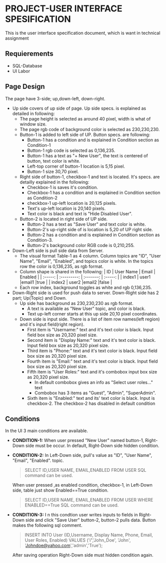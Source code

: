 # PROJECT-USER INTERFACE SPESIFICATION
This is the user interface specification document, which is want in technical assignment
## Requierements
* SQL-Database
* UI Labor

## Page Design
The page have 3-side; up,down-left, down-right.
* Up side covers of up side of page. Up side specs. is explained as detailed in following:
	*  The page height is selected as around 40 pixel, width is what of window size.
	 * The page rgb code of background color is selected as 230,230,230.
	 * Button-1 is added to left side of UP. Button specs. are following:
		 * Button-1 has a condition and is explained in Condition section as Condition-1
		 * Button-1 rgb code is selected as 0,136,235.
		 * Button-1 has a text as "+ New User", the text is centered of button, text color is white.
		 * Left-top corner of button-1 location is 5,15 pixel.
		 * Button-1 size 30,70 pixel.
	* Right side of button-1, checkbox-1 and text is located. It's specs. are detailly explained in the following:
		* Checkbox-1 is saves it's condition. 
		* Checkbox-1 has a condition and is explained in Condition section as Condition-2 
		* checkbox-1 up-left location is 20,125 pixels.
		* Text's up-left location is 20,140 pixels.
		* Text color is black and text is "Hide Disabled User".
	* Button-2 is located in right side of UP side.
		* Button-2 has a text as "Save User" and text color is white.
		* Button-2's up-right side of is location is 5,20 of UP right side.
		* Button-2 has a condition and is explained in Condition section as Condition-3.
		* Button-2's background color RGB code is 0,210,255.
* Down-Left side is pull side data from Server.
	* The visual format Table-1 as 4 column. Column topics are "ID", "User Name", "Email", "Enabled", and topics color is white. In the topics row the color is 0,136,235, as rgb format.
	* Column shape is shared in the following:
		| ID | User Name | Email | Enabled |
		| :-----: | :---------: | :-------: | :-----: |
		| index1 | user1 |email1 |true |
		| index2 | user2 |email2 |false |
	*	Each row index, background toggles as white and rgb 0,136,235.
*	Down-Right side is used for push data to server. Down-Right side has 2 part; Up(Topic) and Down.
	*	Up side has background as 230,230,230 as rgb format.
		*	A text is available as "New User" topic, and color is black.
		* Text up-left corner starts at this up side 20,10 pixel coordinates.
	* 	Down side is input side. There is a list of item row names(left region) and it's input field(right region). 
		* First item is "Username:" text and it's text color is black. Input field box size as 20,320 pixel size.
		* Second item is "Display Name:" text and it's text color is black. Input field box size as 20,320 pixel size.
		* Third item is "Phone:" text and it's text color is black. Input field box size as 20,320 pixel size.
		* Fourth item is "Email:" text and it's text color is black. Input field box size as 20,320 pixel size.
		* Fifth item is "User Roles:" text and it's combobox input box size as 20,320 pixel size.
			* In default combobox gives an info as "Select user roles..." text
			* Combobox has 3 items as "Guest", "Admin", "SuperAdmin".
		* Sixth item is "Enabled:" text and its' text color is black. Input is checkbox-2. The checkbox-2 has disabled in default condition
	
## Conditions
In the UI 3 main conditions are available.
* **CONDITION-1:**  When user pressed "New User" named button-1, Right-Down side must be occur. In default, Right-Down side hidden condition.
* **CONDITION-2:** In Left-Down side, pull's value as "ID", "User Name", "Email", "Enabled".  topic.
	> SELECT  ID,USER NAME, EMAIL,ENABLED  FROM  USER 
	> SQL command can be used.
	
	 When user pressed ,as enabled condition, checkbox-1, in Left-Down side, table just show Enabled==True condition. 
	 > SELECT  ID,USER NAME, EMAIL,ENABLED  FROM  USER WHERE ENABLED==True
	 >SQL command can be used.
* **CONDITION-3:** I n this condtion user writes inputs to fields in Right-Down side and click "Save User" button-2, button-2 pulls data. Button makes the following sql comment.
	>INSERT INTO User (ID,Username, Display Name, Phone, Email, User Roles, Enabled) VALUES ('i",'John_Doe', 'John', 'Johndoe@yahoo.com','admin','True');
	
	After saving operation Right-Down side must hidden condition again.

